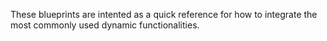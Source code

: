 
These blueprints are intented as a quick reference for how to integrate the most commonly used dynamic functionalities.

